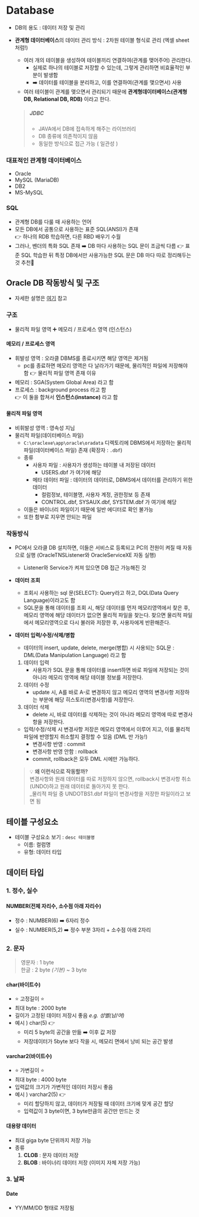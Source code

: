 # Database
- DB의 용도 : 데이터 저장 및 관리
- **관계형 데이터베이스**의 데이터 관리 방식 : 2차원 테이블 형식로 관리 (엑셀 sheet 처럼!)
  - 여러 개의 테이블을 생성하여 테이블끼리 연결하여(관계를 맺어주어) 관리한다.
    - 실제로 하나의 테이블로 저장할 수 있는데, 그렇게 관리하면 비효율적인 부분이 발생함  
    - :arrow_right: 데이터를 테이블을 분리하고, 이를 연결하여(관계를 맺으면서) 사용
  - 여러 테이블이 관계를 맺으면서 관리되기 때문에 **관계형데이터베이스(관계형DB, Relational DB, RDB)** 이라고 한다.  

  > ##### JDBC
  > - JAVA에서 DB에 접속하게 해주는 라이브러리
  > - DB 종류에 의존적이지 않음
  > - 동일한 방식으로 접근 가능 ( 일관성 )

### 대표적인 관계형 데이터베이스
- Oracle
- MySQL (MariaDB)
- DB2
- MS-MySQL

### SQL
- 관계형 DB를 다룰 때 사용하는 언어  
- 모든 DB에서 공통으로 사용하는 표준 SQL(ANSI)가 존재  
    :point_right: 하나의 RDB 학습하면, 다른 RBD 배우기 수월
- 그러나, 벤더의 특화 SQL 존재 :arrow_right: DB 마다 사용하는 SQL 문이 조금씩 다름
    :point_right: 표준 SQL 학습한 뒤 특정 DB에서만 사용가능한 SQL 문은 DB 마다 따로 정리해두는 것 추천📌

## Oracle DB 작동방식 및 구조
- 자세한 설명은 [여기](https://unabated.tistory.com/entry/%EC%98%A4%EB%9D%BC%ED%81%B4-%EA%B5%AC%EC%84%B1%EC%9A%94%EC%86%8C%EC%9D%98-%EA%B0%9C%EC%9A%94) 참고
### 구조
- 물리적 파일 영역 ➕ 메모리 / 프로세스 영역 (인스턴스)
#### 메모리 / 프로세스 영역
- 휘발성 영역 : 오라클 DBMS를 종료시키면 해당 영역은 제거됨
    - pc를 종료하면 메모리 영역은 다 날라가기 때문에, 물리적인 파일에 저장해야 함 :point_right: 물리적 파일 영역 존재 이유
- 메모리 : SGA(System Global Area) 라고 함
- 프로세스  : background process 라고 함  
    :point_right: 이 둘을 합쳐서 **인스턴스(instance)** 라고 함

#### 물리적 파일 영역
- 비휘발성 영역 : 영속성 지님  
- 물리적 파일(데이터베이스 파일)
    - `C:\oraclexe\app\oracle\oradata` 디렉토리에 DBMS에서 저장하는 물리적 파일(데이터베이스 파일) 존재 (확장자 : `.dbf`)
    - 종류
      - 사용자 파일 : 사용자가 생성하는 테이블 내 저장된 데이터
        - USERS.dbf 가 여기에 해당
      - 메타 데이터 파일 : 데이터의 데이터로, DBMS에서 데이터를 관리하기 위한 데이터
        - 컬럼정보, 테이블명, 사용자 계정, 권한정보 등 존재
        - CONTROL.dbf, SYSAUX.dbf, SYSTEM.dbf 가 여기에 해당
    - 이들은 바이너리 파일이기 때문에 일반 에디터로 확인 불가능
    - 또한 함부로 지우면 안되는 파일

### 작동방식
- PC에서 오라클 DB 설치하면, 이들은 서비스로 등록되고 PC의 전원이 켜질 때 자동으로 실행 (OracleTNSListener와 OracleServiceXE 자동 실행)
  - Listener와 Service가 켜져 있으면 DB 접근 가능해진 것

- **데이터 조회**
  - 조회시 사용하는 sql 문(SELECT): Query라고 하고, DQL(Data Query Language)이라고도 함
  - SQL문을 통해 데이터를 조회 시, 해당 데이터를 먼저 메모리영역에서 찾은 후, 메모리 영역에 해당 데이터가 없으면 물리적 파일을 찾는다. 찾으면 물리적 파일에서 메모리영역으로 다시 불러와 저장한 후, 사용자에게 반환해준다.
- **데이터 입력/수정/삭제/병합**
  - 데이터의 insert, update, delete, merge(병합) 시 사용되는 SQL문 : DML(Data Manipulation Language) 라고 함
  1. 데이터 입력
      - 사용자가 SQL 문을 통해 데이터를 insert하면 바로 파일에 저장되는 것이 아니라 메모리 영역에 해당 테이블 정보를 저장한다.
  2. 데이터 수정
      - update 시, A를 바로 A-로 변경하지 않고 메모리 영역의 변경사항 저장하는 부분에 해당 히스토리(변경사항)를 저장한다.
  3. 데이터 삭제
      - delete 시, 바로 데이터를 삭제하는 것이 아니라 메모리 영역에 따로 변경사항을 저장한다.

  - 입력/수정/삭제 시 변경사항 저장은 메모리 영역에서 이루어 지고, 이를 물리적 파일에 반영할지 취소할지 결정할 수 있음 (DML 만 가능!)
    - 변경사항 반영 : commit
    - 변경사항 반영 안함 : rollback
    - commit, rollback은 모두 DML 시에만 가능하다.  
  > :bulb: **왜 이런식으로 작동할까?**  
  > 변경사항와 원래 데이터를 따로 저장하지 않으면, rollback시 변경사항 취소(UNDO)하고 원래 데이터로 돌아가지 못 한다.  
  > _물리적 파일 중 UNDOTBS1.dbf 파일이 변경사항을 저장한 파일이라고 보면 됨  


## 테이블 구성요소
- 테이블 구성요소 보기 : `desc 테이블명`
  - 이름: 컬럼명
  - 유형: 데이터 타입

## 데이터 타입
### 1. 정수, 실수  
#### NUMBER(전체 자리수, 소수점 아래 자리수)
  - 정수 : NUMBER(6) :arrow_right: 6자리 정수
  - 실수 : NUMBER(5,2) :arrow_right: 정수 부분 3자리 + 소수점 아래 2자리

### 2. 문자  

  > 영문자 : 1 byte  
  > 한글 : 2 byte _(기본)_ ~ 3 byte

#### char(바이트수)
- :star: 고정길이 :star:
- 최대 byte : 2000 byte
- 길이가 고정된 데이터 저장시 좋음 _e.g. 성별(남/여)_  
- 예시 ) char(5) :point_right:  
   - 미리 5 byte의 공간을 만듦 :arrow_right: 이후 값 저장  
   - 저장데이터가 5byte 보다 작을 시, 메모리 면에서 낭비 되는 공간 발생  


#### varchar2(바이트수)
- :star: 가변길이 :star:
- 최대 byte : 4000 byte
- 입력값의 크기가 가변적인 데이터 저장시 좋음  
- 예시 ) varchar2(5) :point_right:  
   - 미리 할당하지 않고, 데이터가 저장될 때 데이터 크기에 맞게 공간 할당  
   - 입력값이 3 byte이면, 3 byte만큼의 공간만 만드는 것  

#### 대용량 데이터
- 최대 giga byte 단위까지 저장 가능
- 종류
  1. **CLOB** : 문자 데이터 저장
  2. **BLOB** : 바이너리 데이터 저장 (이미지 자체 저장 가능)

### 3. 날짜
#### Date
- YY/MM/DD 형태로 저장됨  
